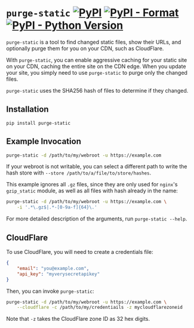 # `purge-static` [![PyPI](https://img.shields.io/pypi/v/purge-static.svg)](https://pypi.org/project/purge-static/) [![PyPI - Format](https://img.shields.io/pypi/format/purge-static.svg)](https://pypi.org/project/purge-static/) [![PyPI - Python Version](https://img.shields.io/pypi/pyversions/purge-static.svg)](https://pypi.org/project/purge-static/)

`purge-static` is a tool to find changed static files, show their URLs,
and optionally purge them for you on your CDN, such as CloudFlare.

With `purge-static`, you can enable aggressive caching for your static
site on your CDN, caching the entire site on the CDN edge. When you update
your site, you simply need to use `purge-static` to purge only the changed
files.

`purge-static` uses the SHA256 hash of files to determine if they changed.

## Installation

```
pip install purge-static
```

## Example Invocation

```sh
purge-static -d /path/to/my/webroot -u https://example.com
```

If your webroot is not writable, you can select a different path to write
the hash store with `--store /path/to/a/file/to/store/hashes`.

This example ignores all `.gz` files, since they are only used for `nginx`'s
`gzip_static` module, as well as all files with hash already in the name:

```sh
purge-static -d /path/to/my/webroot -u https://example.com \
    -i '.*\.gz$|.*-[0-9a-f]{64}\.'
```

For more detailed description of the arguments, run `purge-static --help`.

## CloudFlare

To use CloudFlare, you will need to create a credentials file:

```json
{
    "email": "you@example.com",
    "api_key": "myverysecretapikey"
}
```

Then, you can invoke `purge-static`:

```sh
purge-static -d /path/to/my/webroot -u https://example.com \
    --cloudflare -c /path/to/my/credentiails -z mycloudflarezoneid
```

Note that `-z` takes the CloudFlare zone ID as 32 hex digits.

